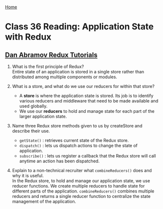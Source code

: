 [Home](/README.md)

# Class 36 Reading: Application State with Redux

## [Dan Abramov Redux Tutorials](https://egghead.io/courses/getting-started-with-redux)

1. What is the first principle of Redux?  
    Entire state of an application is stored in a single store rather than distributed among multiple components or modules.

2. What is a store, and what do we use our reducers for within that store?  

    - A __store__ is where the application state is stored. Its job is to identify various reducers and middleware that need to be made available and used globally.  
    - We use our __reducers__ to hold and manage state for each part of the larger application state.  

3. Name three Redux store methods given to us by createStore and describe their use.  

    - `getState()` : retrieves current state of the Redux store.
    - `dispatch()` : lets us dispatch actions to change the state of application.
    - `subscribe()` : lets us register a callback that the Redux store will call anytime an action has been dispatched.

4. Explain to a non-technical recruiter what `combineReducers()` does and why it is useful.  
    In the Redux store, to hold and manage our application state, we use reducer functions. We create multiple reducers to handle state for different parts of the application. `combineReducers()` combines multiple reducers and returns a single reducer function to centralize the state management of the application.
